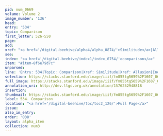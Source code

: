 ```yaml
---
pid: num_0669
volume: Volume 2
image_number: '136'
head: 
entry: '534'
topic: Comparison
first_letter: 526-550
page: 
add: 
xref: "<a href='/digital-beehive/alpha4/alpha_0874/'>Similitude</a>|Allusion"
see: 
index: "<a href='/digital-beehive/index1/index_0754/'>comparison</a>"
item: "#item-8f6e79d7c"
unparsed: 
line: 'Entry: 534|Topic: Comparison|Xref: Similitude|Xref: Allusion|Index: comparison|#item-8f6e79d7c'
selection: https://stacks.stanford.edu/image/iiif/fm855tg5659%2F1607_0603/906,1505,2795,779/full/0/default.jpg
full_image: https://stacks.stanford.edu/image/iiif/fm855tg5659%2F1607_0603/full/full/0/default.jpg
annotation_uri: http://dev.llgc.org.uk/annotation/1576252948818
insertion: 
thumbnail: https://stacks.stanford.edu/image/iiif/fm855tg5659%2F1607_0603/906,1505,600,180/250,/0/default.jpg
label: 534. Comparison
location: "<a href='/digital-beehive/toc/toc2_126/'>Full Page</a>"
issue: 
also_in_entry: 
order: '038'
layout: alpha_item
collection: num3
---
```

